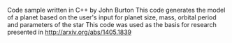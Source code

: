 Code sample written in C++ by John Burton
This code generates the model of a planet based on the user's input for planet size, mass, orbital period and parameters of the star
This code was used as the basis for research presented in http://arxiv.org/abs/1405.1839
